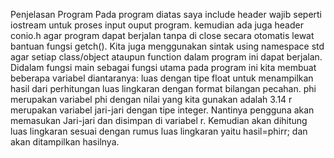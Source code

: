 Penjelasan Program Pada program diatas saya include header wajib seperti iostream untuk proses input ouput program. kemudian ada juga header conio.h agar program dapat berjalan tanpa di close secara otomatis lewat bantuan fungsi getch().
Kita juga menggunakan sintak using namespace std agar setiap class/object ataupun function dalam program ini dapat berjalan.
Didalam fungsi main sebagai fungsi utama pada program ini kita membuat beberapa variabel diantaranya: luas dengan tipe float untuk menampilkan hasil dari perhitungan luas lingkaran dengan format bilangan pecahan.
phi merupakan variabel phi dengan nilai yang kita gunakan adalah 3.14 r merupakan variabel jari-jari dengan tipe integer.
Nantinya pengguna akan memasukan Jari-jari dan disimpan di variabel r. Kemudian akan dihitung luas lingkaran sesuai dengan rumus luas lingkaran yaitu hasil=phirr; dan
akan ditampilkan hasilnya.
